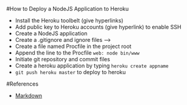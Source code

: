 #How to Deploy a NodeJS Application to Heroku

 - Install the Heroku toolbelt (give hyperlinks)
 - Add public key to Heroku accounts (give hyperlink) to enable SSH
 - Create a NodeJS application
 - Create a .gitignore and ignore files --> 
 - Create a file named Procfile in the project root
 - Append the line to the Procfile ```web: node bin/www```
 - Initiate git repository and commit files
 - Create a heroku application by typing ```heroku create appname```
 - ```git push heroku master``` to deploy to heroku

#References

 - [Markdown](https://daringfireball.net/projects/markdown/syntax)